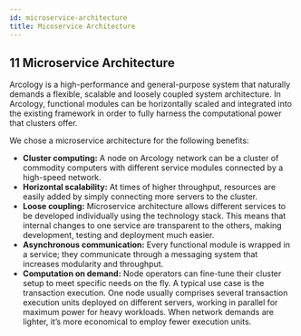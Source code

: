 ```yaml
---
id: microservice-architecture
title: Micoservice Architecture
---
```


## 11	Microservice Architecture

Arcology is a high-performance and general-purpose system that naturally demands a flexible, scalable and loosely coupled system architecture. In Arcology, functional modules can be horizontally scaled and integrated into the existing framework in order to fully harness the computational power that clusters offer.

We chose a microservice architecture for the following benefits:

-	**Cluster computing:** A node on Arcology network can be a cluster of commodity computers with different service modules connected by a high-speed network.
-	**Horizontal scalability:** At times of higher throughput, resources are easily added by simply connecting more servers to the cluster.
-	**Loose coupling:** Microservice architecture allows different services to be developed individually using the technology stack. This means that internal changes to one service are transparent to the others, making development, testing and deployment much easier.
-	**Asynchronous communication:** Every functional module is wrapped in a service; they communicate through a messaging system that increases modularity and throughput.
-	**Computation on demand:** Node operators can fine-tune their cluster setup to meet specific needs on the fly. A typical use case is the transaction execution. One node usually comprises several transaction execution units deployed on different servers, working in parallel for maximum power for heavy workloads. When network demands are lighter, it’s more economical to employ fewer execution units. 
